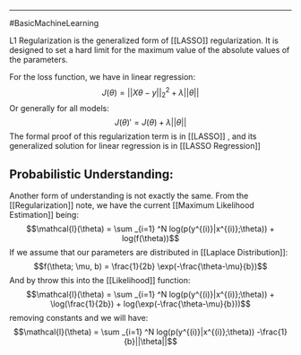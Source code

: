 -----
#BasicMachineLearning 

L1 Regularization is the generalized form of [[LASSO]] regularization. It is designed to set a hard limit for the maximum value of the absolute values of the parameters. 

For the loss function, we have in linear regression:
$$J(\theta)= || X\theta - y||_2^2 + \lambda||\theta||$$
Or generally for all models:
$$J(\theta)' = J(\theta) + \lambda||\theta||$$
The formal proof of this regularization term is in [[LASSO]] , and its generalized solution for linear regression is in [[LASSO Regression]]

## Probabilistic Understanding:

Another form of understanding is not exactly the same.
From the [[Regularization]] note, we have the current [[Maximum Likelihood Estimation]] being:
$$\mathcal{l}(\theta) = \sum _{i=1} ^N log(p(y^{(i)}|x^{(i)};\theta)) + log(f(\theta))$$
If we assume that our parameters are distributed in [[Laplace Distribution]]:
$$f(\theta; \mu, b) = \frac{1}{2b} \exp(-\frac{\theta-\mu}{b})$$
And by throw this into the [[Likelihood]] function:
$$\mathcal{l}(\theta) = \sum _{i=1} ^N log(p(y^{(i)}|x^{(i)};\theta)) + \log(\frac{1}{2b}) + log(\exp(-\frac{\theta-\mu}{b}))$$
removing constants and we will have:
$$\mathcal{l}(\theta) = \sum _{i=1} ^N log(p(y^{(i)}|x^{(i)};\theta)) -\frac{1}{b}||\theta||$$

